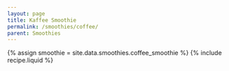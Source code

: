 ```yaml
---
layout: page
title: Kaffee Smoothie
permalink: /smoothies/coffee/
parent: Smoothies
---
```

{% assign smoothie = site.data.smoothies.coffee_smoothie %}
{% include recipe.liquid %}
